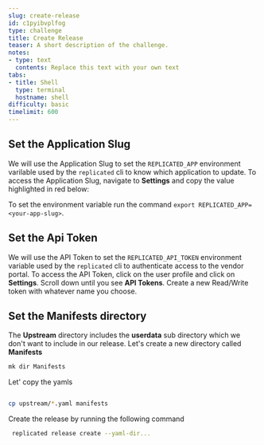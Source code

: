 ```yaml
---
slug: create-release
id: c1pyibvplfog
type: challenge
title: Create Release
teaser: A short description of the challenge.
notes:
- type: text
  contents: Replace this text with your own text
tabs:
- title: Shell
  type: terminal
  hostname: shell
difficulty: basic
timelimit: 600
---
```

## Set the Application Slug

We will use the Application Slug to set the `REPLICATED_APP` environment varilable used by the `replicated` cli to know which application to update. To access the Application Slug, navigate to **Settings** and copy the value highlighted in red below:


To set the environment variable run the command `export REPLICATED_APP=<your-app-slug>`.

## Set the Api Token

We will use the API Token to set the `REPLICATED_API_TOKEN` environment variable used by the `replicated` cli to authenticate access to the vendor portal. To access the API Token, click on the user profile and click on **Settings**. Scroll down until you see **API Tokens**. Create a new Read/Write token with whatever name you choose.

## Set the Manifests directory

The **Upstream** directory includes the **userdata** sub directory which we don't want to include in our release. Let's create a new directory called **Manifests**

```bash
mk dir Manifests
```
Let' copy the yamls

```bash

cp upstream/*.yaml manifests

```

Create the release by running the following command

```bash
 replicated release create --yaml-dir...

```